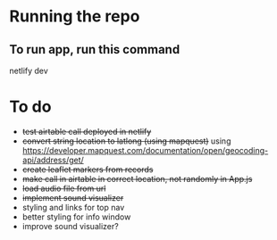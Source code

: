 # Running the repo

## To run app, run this command

netlify dev

# To do

- ~~test airtable call deployed in netlify~~
- ~~convert string location to latlong (using mapquest)~~ using https://developer.mapquest.com/documentation/open/geocoding-api/address/get/
- ~~create leaflet markers from records~~
- ~~make call in airtable in correct location, not randomly in App.js~~
- ~~load audio file from url~~
- ~~implement sound visualizer~~
- styling and links for top nav
- better styling for info window
- improve sound visualizer?

